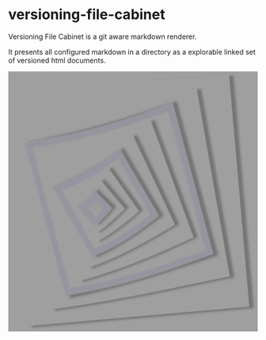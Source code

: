 # versioning-file-cabinet

Versioning File Cabinet is a git aware markdown renderer.

It presents all configured markdown in a directory as a explorable linked set of versioned html documents.

![markdown](markdown.png)
